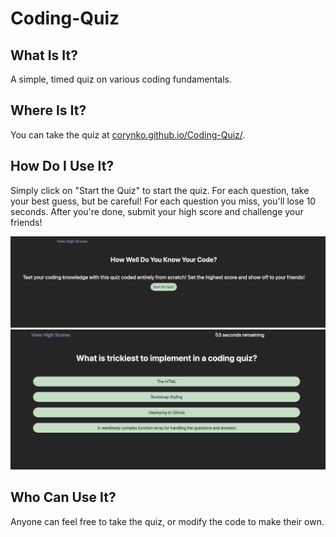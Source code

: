 # Coding-Quiz

## What Is It?

A simple, timed quiz on various coding fundamentals.

## Where Is It?

You can take the quiz at [corynko.github.io/Coding-Quiz/](https://corynko.github.io/Coding-Quiz/).

## How Do I Use It?

Simply click on "Start the Quiz" to start the quiz. For each question, take your best guess, but be careful! For each question you miss, you'll lose 10 seconds. After you're done, submit your high score and challenge your friends!

![screenshot-pre-start](./assets/images/image_1.png)
![screenshot-mid-quiz](./assets/images/image_2.png)

## Who Can Use It?

Anyone can feel free to take the quiz, or modify the code to make their own.
